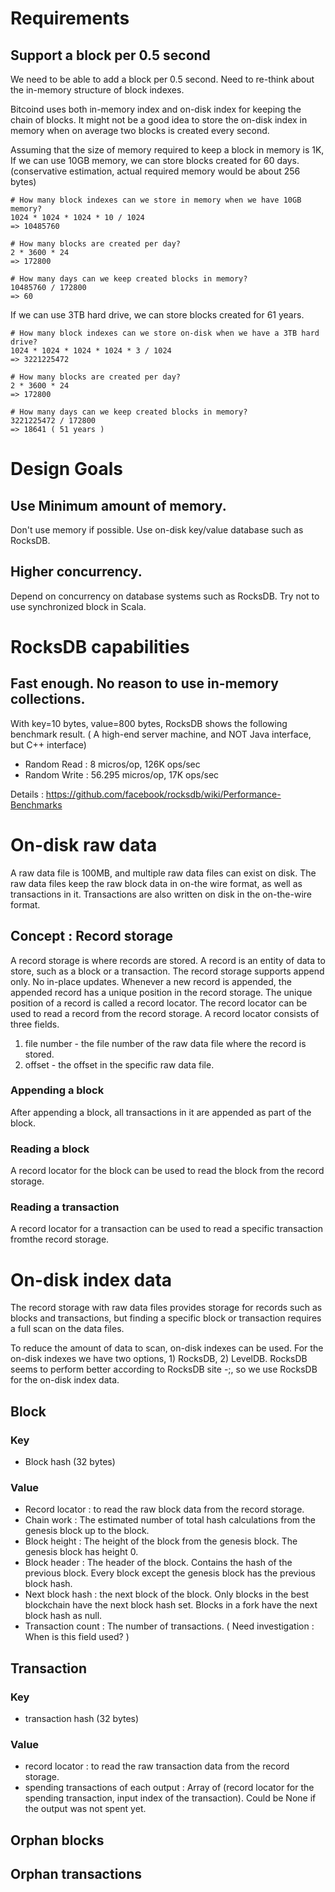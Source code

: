 # Requirements
## Support a block per 0.5 second
We need to be able to add a block per 0.5 second.
Need to re-think about the in-memory structure of block indexes.

Bitcoind uses both in-memory index and on-disk index for keeping the chain of blocks.
It might not be a good idea to store the on-disk index in memory 
when on average two blocks is created every second.

Assuming that the size of memory required to keep a block in memory is 1K, 
If we can use 10GB memory, we can store blocks created for 60 days. 
(conservative estimation, actual required memory would be about 256 bytes)


```
# How many block indexes can we store in memory when we have 10GB memory?
1024 * 1024 * 1024 * 10 / 1024
=> 10485760

# How many blocks are created per day?
2 * 3600 * 24
=> 172800

# How many days can we keep created blocks in memory?
10485760 / 172800
=> 60

```

If we can use 3TB hard drive, we can store blocks created for 61 years.

```
# How many block indexes can we store on-disk when we have a 3TB hard drive?
1024 * 1024 * 1024 * 1024 * 3 / 1024
=> 3221225472

# How many blocks are created per day?
2 * 3600 * 24
=> 172800

# How many days can we keep created blocks in memory?
3221225472 / 172800
=> 18641 ( 51 years )
```

# Design Goals
## Use Minimum amount of memory.
Don't use memory if possible. Use on-disk key/value database such as RocksDB.

## Higher concurrency.
Depend on concurrency on database systems such as RocksDB.
Try not to use synchronized block in Scala.

# RocksDB capabilities
## Fast enough. No reason to use in-memory collections.
With key=10 bytes, value=800 bytes, RocksDB shows the following benchmark result.
( A high-end server machine, and NOT Java interface, but C++ interface)

- Random Read : 8 micros/op, 126K ops/sec
- Random Write : 56.295 micros/op, 17K ops/sec

Details :
https://github.com/facebook/rocksdb/wiki/Performance-Benchmarks


# On-disk raw data 
A raw data file is 100MB, and multiple raw data files can exist on disk. The raw data files keep the raw block data in on-the wire format, as well as transactions in it.
Transactions are also written on disk in the on-the-wire format.

## Concept : Record storage
A record storage is where records are stored. A record is an entity of data to store, such as a block or a transaction.
The record storage supports append only. No in-place updates. Whenever a new record is appended, 
the appended record has a unique position in the record storage. The unique position of a record is called a record locator. 
The record locator can be used to read a record from the record storage.
A record locator consists of three fields. 
1) file number - the file number of the raw data file where the record is stored. 
2) offset - the offset in the specific raw data file.

### Appending a block
After appending a block, all transactions in it are appended as part of the block.

### Reading a block
A record locator for the block can be used to read the block from the record storage.

### Reading a transaction
A record locator for a transaction can be used to read a specific transaction fromthe record storage.

# On-disk index data
The record storage with raw data files provides storage for records such as blocks and transactions, 
but finding a specific block or transaction requires a full scan on the data files.

To reduce the amount of data to scan, on-disk indexes can be used.
For the on-disk indexes we have two options, 1) RocksDB, 2) LevelDB.
RocksDB seems to perform better according to RocksDB site -;, so we use RocksDB for the on-disk index data.


## Block 
### Key
- Block hash (32 bytes)

### Value
- Record locator : to read the raw block data from the record storage.
- Chain work : The estimated number of total hash calculations from the genesis block up to the block.
- Block height : The height of the block from the genesis block. The genesis block has height 0. 
- Block header : The header of the block. Contains the hash of the previous block. Every block except the genesis block has the previous block hash.
- Next block hash : the next block of the block. Only blocks in the best blockchain have the next block hash set. Blocks in a fork have the next block hash as null.
- Transaction count : The number of transactions. ( Need investigation : When is this field used? )

## Transaction
### Key
- transaction hash (32 bytes)

### Value
- record locator : to read the raw transaction data from the record storage.
- spending transactions of each output : Array of (record locator for the spending transaction, input index of the transaction). Could be None if the output was not spent yet.

## Orphan blocks

## Orphan transactions


